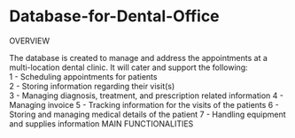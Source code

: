 # Database-for-Dental-Office


OVERVIEW 
     	
The database is created to manage and address the appointments at a multi-location dental clinic. It will cater and support the following:  
1 - Scheduling appointments for patients  
2 - Storing information regarding their visit(s)  
3 - Managing diagnosis, treatment, and prescription related information
4 - Managing invoice
5 - Tracking information for the visits of the patients
6 - Storing and managing medical details of the patient
7 - Handling equipment and supplies information
MAIN FUNCTIONALITIES


